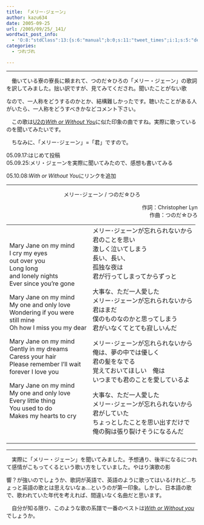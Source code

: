 ```yaml
---
title: 「メリー･ジェーン」
author: kazu634
date: 2005-09-25
url: /2005/09/25/_141/
wordtwit_post_info:
  - 'O:8:"stdClass":13:{s:6:"manual";b:0;s:11:"tweet_times";i:1;s:5:"delay";i:0;s:7:"enabled";i:1;s:10:"separation";s:2:"60";s:7:"version";s:3:"3.7";s:14:"tweet_template";b:0;s:6:"status";i:2;s:6:"result";a:0:{}s:13:"tweet_counter";i:2;s:13:"tweet_log_ids";a:1:{i:0;i:2069;}s:9:"hash_tags";a:0:{}s:8:"accounts";a:1:{i:0;s:7:"kazu634";}}'
categories:
  - つれづれ

---
```

<div class="section">
<hr />
</p> 
  
<p>
    　働いている寮の寮長に頼まれて、つのだ☆ひろの「メリー・ジェーン」の歌詞を訳してみました。拙い訳ですが、見てみてくだされ。聞いたことがない歌
</p>
  
<p>
    なので、一人称をどうするのかとか、結構難しかったです。聴いたことがある人がいたら、一人称をどうすべきかなどコメント下さい。
</p></p> 
  
<p>
    　この歌は<a href="https://www.amazon.co.jp/exec/obidos/ASIN/B00000DFSK/250-7195127-6981841" onclick="__gaTracker('send', 'event', 'outbound-article', 'https://www.amazon.co.jp/exec/obidos/ASIN/B00000DFSK/250-7195127-6981841', 'U2のWith or Without You');" target="blank">U2の<i>With or Without You</i></a>に似た印象の曲ですね。実際に歌っているのを聞いてみたいです。
</p></p> 
  
<p>
    　ちなみに、「メリー･ジェーン」=「君」ですので。
</p>
  
<p>
    05.09.17:はじめて投稿<br />05.09.25:メリ・ジェーンを実際に聞いてみたので、感想も書いてみる
</p>
  
<p>
    05.10.08:<span style="font-style: italic;">With or Without You</span>にリンクを追加
</p></p> 
  
<hr />
  
<p>
<center>
      メリー･ジェーン / つのだ☆ひろ
</center>
</p></p> 
  
<p align="right">
    作詞：Christopher Lyn<br />作曲：つのだ☆ひろ
</p>
  
<p>
<center>
</center>
</p>
  
<table>
<tr>
<td>
        Mary Jane on my mind<br />I cry my eyes<br />out over you<br />Long long<br />and lonely nights<br />Ever since you&#8217;re gone</p> 
        
<p>
          Mary Jane on my mind<br />My one and only love<br />Wondering if you were<br />still mine<br />Oh how I miss you my dear
</p>
        
<p>
          Mary Jane on my mind<br />Gently in my dreams<br />Caress your hair<br />Please remember I&#8217;ll wait<br />forever I love you
</p>
        
<p>
          Mary Jane on my mind<br />My one and only love<br />Every little thing<br />You used to do<br />Makes my hearts to cry</td> 
          
<td>
            メリー･ジェーンが忘れられないから<br />君のことを思い<br />激しく泣いてしまう<br />長い、長い、<br />孤独な夜は<br />君が行ってしまってからずっと</p> 
            
<p>
              大事な、ただ一人愛した<br />メリー･ジェーンが忘れられないから<br />君はまだ<br />僕のものなのかと思ってしまう<br />君がいなくてとても寂しいんだ
</p>
            
<p>
              メリー･ジェーンが忘れられないから<br />俺は、夢の中では優しく<br />君の髪をなでる<br />覚えておいてほしい　俺は<br />いつまでも君のことを愛しているよ
</p>
            
<p>
              大事な、ただ一人愛した<br />メリー･ジェーンが忘れられないから<br />君がしていた<br />ちょっとしたことを思い出すだけで<br />俺の胸は張り裂けそうになるんだ</td> </tr> </tbody> </table> 
              
<hr />
</p>
            
<p>
              　実際に「メリー・ジェーン」を聞いてみました。予想通り、後半になるにつれて感情がこもってくるという歌い方をしていました。やはり演歌の影
</p>
            
<p>
              響？が強いのでしょうか、歌詞が英語で、英語のように歌ってはいるけれど…ちょっと英語の歌とは思えないなぁ…というのが第一印象。しかし、日本語の歌で、歌われていた年代を考えれば、間違いなく名曲だと思います。
</p></p> 
            
<p>
              　自分が知る限り、このような歌の系譜で一番のベストは<a href="https://www.amazon.co.jp/exec/obidos/ASIN/B00000DFSK/250-7195127-6981841" onclick="__gaTracker('send', 'event', 'outbound-article', 'https://www.amazon.co.jp/exec/obidos/ASIN/B00000DFSK/250-7195127-6981841', 'With or Without you');" target="blank"><i>With or Without you</i></a>でしょうか。
</p></div>
